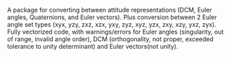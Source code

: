 A package for converting between attitude representations (DCM, Euler angles, Quaternions, and Euler vectors).
Plus conversion between 2 Euler angle set types (xyx, yzy, zxz, xzx, yxy, zyz, xyz, yzx, zxy, xzy, yxz, zyx).
Fully vectorized code, with warnings/errors for Euler angles (singularity, out of range, invalid angle order),
DCM (orthogonality, not proper, exceeded tolerance to unity determinant) and Euler vectors(not unity).

